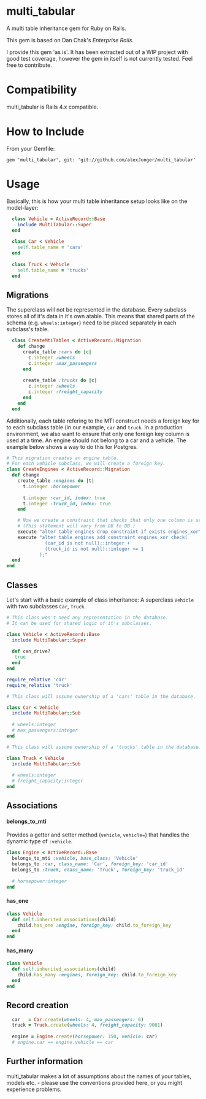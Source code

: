 multi_tabular
==========================
A multi table inheritance gem for Ruby on Rails.

This gem is based on Dan Chak's *Enterprise Rails*.

I provide this gem 'as is'. It has been extracted out of a WIP project with good test coverage, however the gem in itself is not currently tested. Feel free to contribute.

Compatibility
=============

multi_tabular is Rails 4.x compatible.


How to Include
==============

From your Gemfile:

    gem 'multi_tabular', git: 'git://github.com/alexJunger/multi_tabular'
    
Usage
===============

Basically, this is how your multi table inheritance setup looks like on the model-layer:

```ruby
  class Vehicle < ActiveRecord::Base
    include MultiTabular::Super
  end
  
  class Car < Vehicle
    self.table_name = 'cars'
  end
  
  class Truck < Vehicle
    self.table_name = 'trucks'
  end
```

Migrations
------------------

The superclass will not be represented in the database. Every subclass stores all of it's data in it's own
atable. This means that shared parts of the schema (e.g. `wheels:integer`) need to be placed separately in each subclass's table.

```ruby
  class CreateMtiTables < ActiveRecord::Migration
    def change
      create_table :cars do |c|
        c.integer :wheels
        c.integer :max_passengers
      end
      
      create_table :trucks do |c|
        c.integer :wheels
        c.integer :freight_capacity
      end
    end
  end
```

Additionally, each table refering to the MTI construct needs a foreign key for to each subclass table (in our example,
`car` and `truck`. In a production environment, we also want to ensure that only one foreign key column is used at a
time. An engine should not belong to a car and a vehicle. The example below shows a way to do this for Postgres.


```ruby
# This migration creates an engine table.
# For each vehicle subclass, we will create a foreign key.
class CreateEngines < ActiveRecord::Migration
  def change
    create_table :engines do |t|
      t.integer :horsepower
      
      t.integer :car_id, index: true
      t.integer :truck_id, index: true
    end

    # Now we create a constraint that checks that only one column is set at a time.
    # (This statement will vary from DB to DB.)
    execute "alter table engines drop constraint if exists engines_xor"
    execute "alter table engines add constraint engines_xor check(
              (car_id is not null)::integer +
              (truck_id is not null)::integer <= 1
            );"
  end
end
```

Classes
---------------

Let's start with a basic example of class inheritance: A superclass `Vehicle` with two subclasses `Car`, `Truck`.
```ruby
# This class won't need any representation in the database.
# It can be used for shared logic of it's subclasses.

class Vehicle < ActiveRecord::Base
  include MultiTabular::Super
  
  def can_drive?
   true
  end
end

require_relative 'car'
require_relative 'truck'
```

```ruby
# This class will assume ownership of a 'cars' table in the database.

class Car < Vehicle
  include MultiTabular::Sub
  
  # wheels:integer
  # max_passengers:integer
end
```

```ruby
# This class will assume ownership of a 'trucks' table in the database.

class Truck < Vehicle
  include MultiTabular::Sub
  
  # wheels:integer
  # freight_capacity:integer
end
```

Associations
----------------
#### belongs_to_mti
Provides a getter and setter method (`vehicle`, `vehicle=`) that handles the dynamic type of `:vehicle`.
```ruby
class Engine < ActiveRecord::Base
  belongs_to_mti :vehicle, base_class: 'Vehicle'
  belongs_to :car, class_name: 'Car', foreign_key: 'car_id'
  belongs_to :truck, class_name: 'Truck', foreign_key: 'truck_id'
  
  # horsepower:integer
end
```

#### has_one
```ruby
class Vehicle
  def self.inherited_associations(child)
    child.has_one :engine, foreign_key: child.to_foreign_key
  end
end
```

#### has_many
```ruby
class Vehicle
  def self.inherited_associations(child)
    child.has_many :engines, foreign_key: child.to_foreign_key
  end
end
```

Record creation
----------------

```ruby
  car   = Car.create(wheels: 4, max_passengers: 6)
  truck = Truck.create(wheels: 4, freight_capacity: 9001)
  
  engine = Engine.create(horsepower: 150, vehicle: car)
  # engine.car == engine.vehicle == car
```

Further information
-----------------
multi_tabular makes a lot of assumptions about the names of your tables, models etc. - please use the conventions provided here, or you might experience problems.
